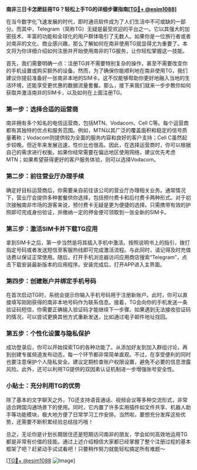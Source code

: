 **南非三日卡怎麽註冊TG？轻松上手TG的详细步骤指南[[TG💪+ @esim1088](https://t.me/s/esim1088)]**

在当今数字化飞速发展的时代，即时通讯软件成为了人们生活中不可或缺的一部分。而其中，Telegram（简称TG）无疑是最受欢迎的平台之一。它以其强大的加密技术、丰富的功能和全球化的用户群体吸引了无数人。如果你是一位旅行者或者对南非的文化、商业感兴趣，那么了解如何在南非使用TG就显得尤为重要了。本文将为你详细介绍如何注册并开始使用南非的TG服务，让你轻松掌握这一技能。

首先，我们需要明确一点：注册TG并不需要特别复杂的操作，甚至不需要改变你的手机设置或购买额外的设备。然而，为了确保你能顺利地在南非使用TG，我们建议你提前准备好一张南非本地的SIM卡。这不仅能够帮助你更好地融入当地的生活环境，还能享受更优惠的数据流量套餐。那么，接下来我们就来一步步教你如何获取并激活南非的SIM卡，以及如何在上面注册TG。

### 第一步：选择合适的运营商

南非拥有多个知名的电信运营商，包括MTN、Vodacom、Cell C等。每个运营商都有其独特的优点和服务范围。例如，MTN以其广泛的覆盖面积和稳定的信号质量著称；Vodacom则提供较为全面的服务内容和良好的客户支持；Cell C虽然起步较晚，但近年来发展迅速，性价比也很高。因此，在选择运营商时，你可以根据自己的需求进行权衡。如果你经常需要在偏远地区使用网络，建议优先考虑MTN；如果希望获得更好的客户服务体验，则可以选择Vodacom。

### 第二步：前往营业厅办理手续

确定好目标运营商后，你需要亲自前往该公司的营业厅办理相关业务。通常情况下，营业厅会提供多种套餐供你选择，包括预付费卡和后付费卡两种形式。对于初次接触南非市场的游客来说，预付费卡无疑是更为便捷的选择。只需携带有效的护照即可完成身份验证，并缴纳一定的押金便可领取到一张全新的SIM卡。

### 第三步：激活SIM卡并下载TG应用

拿到SIM卡之后，第一步当然是将其插入手机中激活。按照说明书上的指引，拨打指定号码或者发送短信至客服热线即可完成激活流程。与此同时，请记得及时充值话费以保证正常使用。随后，打开手机浏览器访问应用商店搜索“Telegram”，点击下载安装最新版本的应用程序。安装完成后，打开APP进入主界面。

### 第四步：创建账户并绑定手机号码

在首次启动TG时，系统会提示你输入手机号码用于注册新账户。此时，你可以直接填写刚刚获得的南非本地号码作为联系信息。接着，TG会向你的手机发送一条验证码短信，你需要正确输入验证码才能继续下一步骤。如果遇到无法接收验证码的情况，可以尝试更换其他方式重新发送，比如通过电子邮件地址找回。

### 第五步：个性化设置与隐私保护

成功登录后，你可以开始探索TG的各种功能了。从添加好友到加入群组讨论，再到创建专属频道发布动态，每一个环节都非常简单直观。不过，在享受便利的同时也要注意保护个人隐私安全。建议定期检查账户权限设置，避免不必要的信息泄露风险。此外，还可以利用TG提供的双因素认证机制进一步增强账号安全性。

### 小贴士：充分利用TG的优势

除了基本的文字聊天之外，TG还支持语音通话、视频会议等多种交流形式，非常适合跨国沟通场景下的使用。同时，它内置了许多实用插件如文件共享、机器人助手等功能模块，极大地方便了日常学习工作安排。当然啦，要想充分发挥这些优势，还需要不断积累经验总结技巧哦！

总之，无论你是计划长期居住还是短期访问南非的朋友，学会如何高效地运用TG都是非常有价值的技能。通过上述介绍相信大家都已经掌握了整个注册过程的基本框架了吧？赶紧动手试试看吧！只要稍作努力就能轻松搞定所有难题～ 

[[TG💪+ @esim1088](https://t.me/s/esim1088) ![Image](https://i.postimg.cc/4NQfJmqS/Snipaste-2025-05-13-00-14-12.png)]